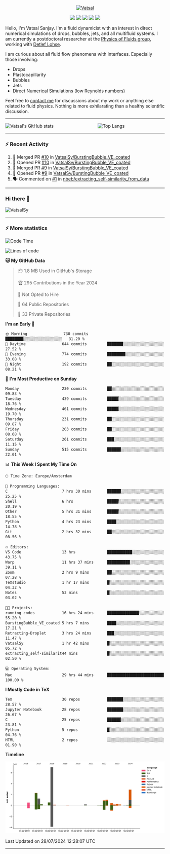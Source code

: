 <center>

[<img alt="Vatsal" width="200px" src="https://www.dropbox.com/s/dxyybgtblo8er6h/Logo_Vatsal_Vector.png?raw=1">](https://www.vatsalsanjay.com)

[<img src="https://img.shields.io/badge/googlescholar-4285F4?&style=for-the-badge&logo=googlescholar&logoColor=white">](https://scholar.google.com/citations?hl=en&user=67aQviYAAAAJ)
[<img src="https://img.shields.io/static/v1.svg?&style=for-the-badge&logo=ResearchGate&label=&message=ResearchGate&logoColor=white&color=green">](https://www.researchgate.net/profile/Vatsal-Sanjay-2)
[<img src="https://img.shields.io/badge/twitter-1DA1F2?&style=for-the-badge&logo=twitter&logoColor=white">](https://twitter.com/VatsalSanjay)
[<img src="https://img.shields.io/badge/linkedin-0A66C2?&style=for-the-badge&logo=linkedin">](https://www.linkedin.com/in/vatsalsanjay/)
[<img src="https://img.shields.io/badge/orcid-A6CE39?&style=for-the-badge&logo=orcid&logoColor=white">](https://orcid.org/0000-0002-4293-6099)

</center>

Hello, I'm Vatsal Sanjay. I'm a fluid dynamicist with an interest in direct numerical simulations of drops, bubbles, jets, and all multifluid systems. I am currently a postdoctoral researcher at the [Physics of Fluids group](https://pof.tnw.utwente.nl), working with [Detlef Lohse](https://en.wikipedia.org/wiki/Detlef_Lohse). 

I am curious about all fluid flow phenomena with interfaces. Especially those involving:

- Drops
- Plastocapillarity
- Bubbles
- Jets
- Direct Numerical Simulations (low Reynolds numbers)

Feel free to [contact me](mailto:contact@vatsalsanjay.com) for discussions about my work or anything else related to fluid physics. Nothing is more exhilarating than a healthy scientific discussion.

<!-- ![Vatsal's GitHub stats](https://github-readme-stats-xi-wine-74.vercel.app/api?username=VatsalSy&show_icons=true&theme=vision-friendly-dark)

![Top Langs](https://github-readme-stats-xi-wine-74.vercel.app/api/top-langs/?username=VatsalSy&layout=compact&theme=vision-friendly-dark) -->

---
<div style="display: flex; justify-content: space-between;">
    <img src="https://github-readme-stats-xi-wine-74.vercel.app/api?username=VatsalSy&show_icons=true&theme=vision-friendly-dark" alt="Vatsal's GitHub stats" style="width: 55%;">
    <img src="https://github-readme-stats-xi-wine-74.vercel.app/api/top-langs/?username=VatsalSy&layout=compact&theme=vision-friendly-dark" alt="Top Langs" style="width: 42%;">
</div>

---

### :zap: Recent Activity

<!--START_SECTION:activity-->
1. 🎉 Merged PR [#10](https://github.com/VatsalSy/BurstingBubble_VE_coated/pull/10) in [VatsalSy/BurstingBubble_VE_coated](https://github.com/VatsalSy/BurstingBubble_VE_coated)
2. 💪 Opened PR [#10](https://github.com/VatsalSy/BurstingBubble_VE_coated/pull/10) in [VatsalSy/BurstingBubble_VE_coated](https://github.com/VatsalSy/BurstingBubble_VE_coated)
3. 🎉 Merged PR [#9](https://github.com/VatsalSy/BurstingBubble_VE_coated/pull/9) in [VatsalSy/BurstingBubble_VE_coated](https://github.com/VatsalSy/BurstingBubble_VE_coated)
4. 💪 Opened PR [#9](https://github.com/VatsalSy/BurstingBubble_VE_coated/pull/9) in [VatsalSy/BurstingBubble_VE_coated](https://github.com/VatsalSy/BurstingBubble_VE_coated)
5. 🗣 Commented on [#1](https://github.com/nbeb/extracting_self-similarity_from_data/issues/1#issuecomment-2252093691) in [nbeb/extracting_self-similarity_from_data](https://github.com/nbeb/extracting_self-similarity_from_data)
<!--END_SECTION:activity-->
---

### Hi there 👋
<p align="left"> <img src="https://komarev.com/ghpvc/?username=VatsalSy&label=Profile%20views&color=orange&style=for-the-badge" alt="VatsalSy" /> </p>

---
### :zap: More statistics

<!--START_SECTION:waka-->
![Code Time](http://img.shields.io/badge/Code%20Time-30%20hrs%2025%20mins-blue)

![Lines of code](https://img.shields.io/badge/From%20Hello%20World%20I%27ve%20Written-18.2%20million%20lines%20of%20code-blue)

**🐱 My GitHub Data** 

> 📦 1.8 MB Used in GitHub's Storage 
 > 
> 🏆 295 Contributions in the Year 2024
 > 
> 🚫 Not Opted to Hire
 > 
> 📜 64 Public Repositories 
 > 
> 🔑 33 Private Repositories 
 > 
**I'm an Early 🐤** 

```text
🌞 Morning                730 commits         ████████░░░░░░░░░░░░░░░░░   31.20 % 
🌆 Daytime                644 commits         ███████░░░░░░░░░░░░░░░░░░   27.52 % 
🌃 Evening                774 commits         ████████░░░░░░░░░░░░░░░░░   33.08 % 
🌙 Night                  192 commits         ██░░░░░░░░░░░░░░░░░░░░░░░   08.21 % 
```
📅 **I'm Most Productive on Sunday** 

```text
Monday                   230 commits         ██░░░░░░░░░░░░░░░░░░░░░░░   09.83 % 
Tuesday                  439 commits         █████░░░░░░░░░░░░░░░░░░░░   18.76 % 
Wednesday                461 commits         █████░░░░░░░░░░░░░░░░░░░░   19.70 % 
Thursday                 231 commits         ██░░░░░░░░░░░░░░░░░░░░░░░   09.87 % 
Friday                   203 commits         ██░░░░░░░░░░░░░░░░░░░░░░░   08.68 % 
Saturday                 261 commits         ███░░░░░░░░░░░░░░░░░░░░░░   11.15 % 
Sunday                   515 commits         ██████░░░░░░░░░░░░░░░░░░░   22.01 % 
```


📊 **This Week I Spent My Time On** 

```text
🕑︎ Time Zone: Europe/Amsterdam

💬 Programming Languages: 
C                        7 hrs 30 mins       ██████░░░░░░░░░░░░░░░░░░░   25.25 % 
Shell                    6 hrs               █████░░░░░░░░░░░░░░░░░░░░   20.19 % 
Other                    5 hrs 31 mins       █████░░░░░░░░░░░░░░░░░░░░   18.55 % 
Python                   4 hrs 23 mins       ████░░░░░░░░░░░░░░░░░░░░░   14.78 % 
Git                      2 hrs 32 mins       ██░░░░░░░░░░░░░░░░░░░░░░░   08.56 % 

🔥 Editors: 
VS Code                  13 hrs              ███████████░░░░░░░░░░░░░░   43.75 % 
Warp                     11 hrs 37 mins      ██████████░░░░░░░░░░░░░░░   39.11 % 
Zoom                     2 hrs 9 mins        ██░░░░░░░░░░░░░░░░░░░░░░░   07.28 % 
TeXstudio                1 hr 17 mins        █░░░░░░░░░░░░░░░░░░░░░░░░   04.32 % 
Notes                    53 mins             █░░░░░░░░░░░░░░░░░░░░░░░░   03.02 % 

🐱‍💻 Projects: 
running codes            16 hrs 24 mins      ██████████████░░░░░░░░░░░   55.20 % 
BurstingBubble_VE_coated 5 hrs 7 mins        ████░░░░░░░░░░░░░░░░░░░░░   17.21 % 
Retracting-Droplet       3 hrs 24 mins       ███░░░░░░░░░░░░░░░░░░░░░░   11.47 % 
VatsalSy                 1 hr 42 mins        █░░░░░░░░░░░░░░░░░░░░░░░░   05.72 % 
extracting_self-similarit44 mins             █░░░░░░░░░░░░░░░░░░░░░░░░   02.50 % 

💻 Operating System: 
Mac                      29 hrs 44 mins      █████████████████████████   100.00 % 
```

**I Mostly Code in TeX** 

```text
TeX                      30 repos            ███████░░░░░░░░░░░░░░░░░░   28.57 % 
Jupyter Notebook         28 repos            ███████░░░░░░░░░░░░░░░░░░   26.67 % 
C                        25 repos            ██████░░░░░░░░░░░░░░░░░░░   23.81 % 
Python                   5 repos             █░░░░░░░░░░░░░░░░░░░░░░░░   04.76 % 
HTML                     2 repos             ░░░░░░░░░░░░░░░░░░░░░░░░░   01.90 % 
```



**Timeline**

![Lines of Code chart](https://raw.githubusercontent.com/VatsalSy/VatsalSy/main/assets/bar_graph.png)


 Last Updated on 28/07/2024 12:28:07 UTC
<!--END_SECTION:waka-->
---

